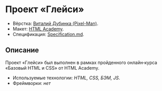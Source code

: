 # Проект «Глейси»

* Вёрстка: [Виталий Дубинка (Pixel-Man)](https://github.com/Pixel-Man).
* Макет: [HTML Academy](https://htmlacademy.ru).
* Спецификация: [Specification.md](https://github.com/Pixel-Man/Gllacy/blob/master/Specification.md).

## Описание
Проект «Глейси» был выполнен в рамках пройденного онлайн‑курса «Базовый HTML и CSS» от HTML Academy.

* Используемые технологии: _HTML, CSS, БЭМ, JS_.
* Фреймворки: _нет_
